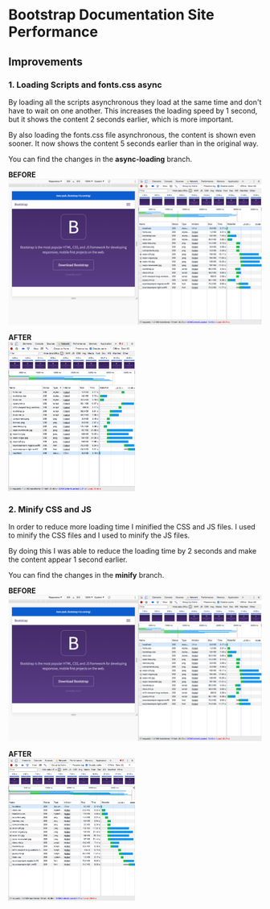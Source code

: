 # Bootstrap Documentation Site Performance

## Improvements

### 1. Loading Scripts and fonts.css async
By loading all the scripts asynchronous they load at the same time and don't have to wait on one another. This increases the loading speed by 1 second, but it shows the content 2 seconds earlier, which is more important.

By also loading the fonts.css file asynchronous, the content is shown even sooner. It now shows the content 5 seconds earlier than in the original way.

You can find the changes in the **async-loading** branch.

**BEFORE**
![](screenshots/before.png)

**AFTER**\
<img src="screenshots/after001.png" width="50%">

### 2. Minify CSS and JS
In order to reduce more loading time I minified the CSS and JS files. I used [](https://csscompressor.com/) to minify the CSS files and I used [](https://jscompress.com/) to minify the JS files.

By doing this I was able to reduce the loading time by 2 seconds and make the content appear 1 second earlier.

You can find the changes in the **minify** branch.

**BEFORE**
![](screenshots/before.png)

**AFTER**\
<img src="screenshots/after002.png" width="50%">
